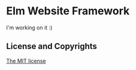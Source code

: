 # Elm Website Framework
I'm working on it :)

## License and Copyrights
[The MIT license](https://github.com/fabiofilli/elm-website/blob/master/LICENSE)
